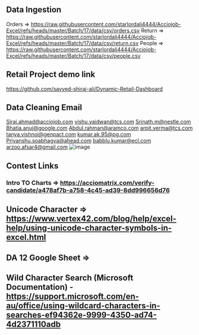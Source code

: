 ## Data Ingestion

Orders => https://raw.githubusercontent.com/starlordali4444/Acciojob-Excel/refs/heads/master/Batch/17/data/csv/orders.csv
Return => https://raw.githubusercontent.com/starlordali4444/Acciojob-Excel/refs/heads/master/Batch/17/data/csv/return.csv
People => https://raw.githubusercontent.com/starlordali4444/Acciojob-Excel/refs/heads/master/Batch/17/data/csv/people.csv

## Retail Project demo link
https://github.com/sayyed-shiraj-ali/Dynamic-Retail-Dashboard


## Data Cleaning Email

Siraj.ahmad@acciojob.com
vishu.vaidwan@tcs.com
Srinath.m@nestle.com
Bhatia.anuj@google.com
Abdul.rahman@aramco.com
arpit.verma@tcs.com
tanya.vishnoi@genpact.com
kumar.ak.95@pg.com
Priyanshu.soabhagya@ahead.com
babblu.kumar@ecl.com
arzoo.afsar4@gmail.com
![image](https://github.com/user-attachments/assets/1a73c1ca-4365-43db-88df-4357f783e984)

## Contest Links
### Intro TO Charts => https://acciomatrix.com/verify-candidate/a478af7b-a758-4c45-ad39-8dd996656d76






## Unicode Character => https://www.vertex42.com/blog/help/excel-help/using-unicode-character-symbols-in-excel.html
## DA 12 Google Sheet => 
## Wild Character Search (Microsoft Documentation) - https://support.microsoft.com/en-au/office/using-wildcard-characters-in-searches-ef94362e-9999-4350-ad74-4d2371110adb

